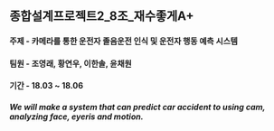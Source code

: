## 종합설계프로젝트2_8조_재수좋게A+
#### 주제 - 카메라를 통한 운전자 졸음운전 인식 및 운전자 행동 예측 시스템
#### 팀원 - 조영래, 황연우, 이한솔, 윤채원
#### 기간 - 18.03 ~ 18.06
##### We will make a system that can predict car accident to using cam, analyzing face, eyeris and motion. 
